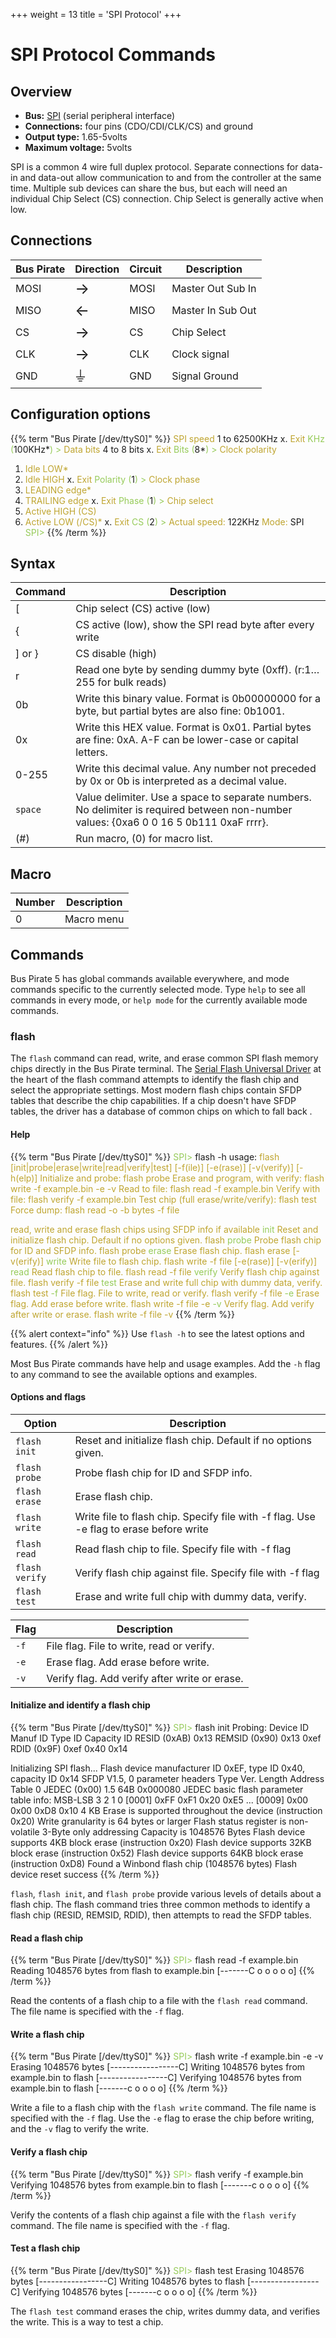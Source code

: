 +++
weight = 13
title = 'SPI Protocol'
+++


# SPI Protocol Commands

## Overview

-   **Bus:** [SPI](http://en.wikipedia.org/wiki/Serial_Peripheral_Interface_Bus) (serial peripheral interface)
-   **Connections:** four pins (CDO/CDI/CLK/CS) and ground
-   **Output type:** 1.65-5volts
-   **Maximum voltage:** 5volts

SPI is a common 4 wire full duplex protocol. Separate connections for data-in and data-out allow communication to and from the controller at the same time. Multiple sub devices can share the bus, but each will need an individual Chip Select (CS) connection. Chip Select is generally active when low.

## Connections

| Bus Pirate | Direction                    | Circuit | Description          |
|------------|--------------------------|---------|----------------------|
| MOSI       | <font size="+2">→</font> | MOSI    | Master Out Sub In |
| MISO       | <font size="+2">←</font> | MISO    | Master In Sub Out |
| CS         | <font size="+2">→</font> | CS      | Chip Select          |
| CLK        | <font size="+2">→</font> | CLK     | Clock signal         |
| GND        | <font size="+2">⏚</font> | GND     | Signal Ground        |

## Configuration options

{{% term "Bus Pirate [/dev/ttyS0]" %}}
<span style="color:#bfa530">SPI speed</span>
 1 to 62500KHz
 x. <span style="color:#bfa530">Exit</span>
<span style="color:#96cb59">KHz (</span>100KHz*<span style="color:#96cb59">) ></span> 
<span style="color:#bfa530">Data bits</span>
 4 to 8 bits
 x. <span style="color:#bfa530">Exit</span>
<span style="color:#96cb59">Bits (</span>8*<span style="color:#96cb59">) ></span> 
<span style="color:#bfa530">Clock polarity</span>
 1. <span style="color:#bfa530">Idle LOW*</span>
 2. <span style="color:#bfa530">Idle HIGH</span>
 x. <span style="color:#bfa530">Exit</span>
<span style="color:#96cb59">Polarity (</span>1<span style="color:#96cb59">) ></span> 
<span style="color:#bfa530">Clock phase</span>
 1. <span style="color:#bfa530">LEADING edge*</span>
 2. <span style="color:#bfa530">TRAILING edge</span>
 x. <span style="color:#bfa530">Exit</span>
<span style="color:#96cb59">Phase (</span>1<span style="color:#96cb59">) ></span> 
<span style="color:#bfa530">Chip select</span>
 1. <span style="color:#bfa530">Active HIGH (CS)</span>
 2. <span style="color:#bfa530">Active LOW (/CS)*</span>
 x. <span style="color:#bfa530">Exit</span>
<span style="color:#96cb59">CS (</span>2<span style="color:#96cb59">) ></span> 
<span style="color:#bfa530">Actual speed:</span> 122KHz
<span style="color:#bfa530">Mode:</span> SPI
<span style="color:#96cb59">SPI></span> 
{{% /term %}}

## Syntax

|Command|Description|
|-------|--------------|
| [ | Chip select (CS) active (low)|
| \{ | CS active (low), show the SPI read byte after every write   |
| ] or } | CS disable (high)|
| r    | Read one byte by sending dummy byte (0xff). (r:1…255 for bulk reads) |
| 0b      | Write this binary value. Format is 0b00000000 for a byte, but partial bytes are also fine: 0b1001.|
| 0x      | Write this HEX value. Format is 0x01. Partial bytes are fine: 0xA. A-F can be lower-case or capital letters. |
| 0-255   | Write this decimal value. Any number not preceded by 0x or 0b is interpreted as a decimal value. |
| ```space```| Value delimiter. Use a space to separate numbers. No delimiter is required between non-number values: \{0xa6 0 0 16 5 0b111 0xaF rrrr}. |
| \(#\)   | Run macro, (0) for macro list. |

## Macro

| Number  |Description  |
|-----|-----------------|
| 0   | Macro menu      |

<!-- 

| 1   | SPI bus sniffer, sniff when CS is low (hardware CS filter)                                                |
| 2   | SPI bus sniffer, sniff all traffic (no CS filter)                                                         |
| 3   | <s>SPI bus sniffer, sniff when CS is high (software CS filter)</s> Temporarily removed to increase speed. |
| 10  | Change clock polarity to 0 without re-entering SPI mode                                                   |
| 11  | Change clock polarity to 1 without re-entering SPI mode                                                   |
| 12  | Change clock edge to 0 without re-entering SPI mode                                                       |
| 13  | Change clock edge to 1 without re-entering SPI mode                                                       |
| 14  | Change sample phase to 0 without re-entering SPI mode                                                     |
| 15  | Change sample phase to 1 without re-entering SPI mode                                                     |

### SPI Bus sniffer

The Bus Pirate can read the traffic on an SPI bus.

The SPI sniffer is implemented in hardware and should work up to 10MHz.
It follows the configuration settings you entered for SPI mode.

`Warning! Enter sniffer mode before connecting the target!!`  
`The Bus Pirate SPI CLOCK or DATA lines could be grounded and ruin the target device!`  
`Reset with the CS pin to clear garbage if needed`

Pin connections are the same as normal SPI mode. Connect the Bus Pirate
clock to the clock on the SPI bus you want to sniff. The data pins MOSI
and MISO are both inputs, connect them to the SPI bus data lines.
Connect the CS pin to the SPI bus CS pin.

-   \[/\] – CS enable/disable
-   0xXX – MOSI read
-   (0xXX) – MISO read

SPI CS pin transitions are represented by the normal Bus Pirate syntax.
The byte sniffed on the MISO pin is displayed inside (). 
```
SPI> (0)
0.Macro menu
1.Sniff CS low
2.Sniff all traffic
SPI> (1) 
Sniffer 
Any key to exit
[0x30(0x00)0xff(0x12)0xff(0x50)][0x40(0x00)] 
```
The SPI sniffer
can read all traffic, or filter by the state of the CS pin. The byte
sniffed on the MOSI pin is displayed as a HEX formatted value, the byte
sniffed on the MISO pin is inside the ().

`There may be an issue in the sniffer terminal mode from v5.2+.`  
`Try the `[`binary`` ``mode`` ``sniffer`` ``utility`](http://dangerousprototypes.com/docs/Bus_Pirate_binary_SPI_sniffer_utility)` for best results.`

**Notes**

The sniffer uses a 4096byte output [ring
buffer](http://en.wikipedia.org/wiki/Circular_buffer). Sniffer output
goes into the ring buffer and gets pushed to the PC when the UART is
free. This should eliminate problems with dropped bytes, regardless of
UART speed or display mode.

`Warning! Enter sniffer mode before connecting the target!!`  
`The Bus Pirate SPI CLOCK or DATA lines could be grounded and ruin the target device!`  
`Reset with the CS pin to clear garbage if needed`

-   A long enough stream of data will eventually overtake the buffer,
    after which the MODE LED turns off (v5.2+). No data can be trusted
    if the MODE LED is off - this will be improved in a future firmware.
-   The SPI hardware has a 4 byte buffer. If it fills before we can
    transfer the data to the ring buffer, then the terminal will display
    "Can't keep up" and drop back to the SPI prompt. This error and the
    ring buffer error will be combined in a future update.
-   Any commands entered after the sniffer macro will be lost.
-   Pins that are normally output become inputs in sniffer mode. MOSI,
    CLOCK, MISO, and CS are all inputs in SPI sniffer mode.
-   Since v5.3 the SPI sniffer uses hardware chip select for the CS low
    sniffer mode. The minimum time between CS falling and the first
    clock is 120ns theoretical, and less then 1.275us in tests. The
    software CS detect (CS high sniffer mode) requires between 27usec
    and 50usec minimum delay between the transition of the CS line and
    the start of data. Thanks to Peter Klammer for testing and updates.
-   The sniffer follows the output clock edge and output polarity
    settings of the SPI mode, but not the input sample phase.

### Clock edge/clock polarity/sample phase macros

Macros 10-15 change SPI settings without disabling the SPI module. I
have no idea if this will work or if it's allowable. These macros were
added at a user's request, but they never reported if it worked. [More
here](http://dangerousprototypes.com/forum/index.php?topic=870.msg9082#msg9082).
```
SPI> (10)(11)(12)(13)(14)(15) 
SPI (spd ckp ske smp csl hiz)=( 3 0 1 0 1 1 ) 
SPI (spd ckp ske smp csl hiz)=( 3 1 1 0 1 1 ) 
SPI (spd ckp ske smp csl hiz)=( 3 1 0 0 1 1 ) 
SPI (spd ckp ske smp csl hiz)=( 3 1 1 0 1 1 ) 
SPI (spd ckp ske smp csl hiz)=( 3 1 1 0 1 1 ) 
SPI (spd ckp ske smp csl hiz)=( 3 1 1 1 1 1 ) 
SPI>
```

-->



## Commands

Bus Pirate 5 has global commands available everywhere, and mode commands specific to the currently selected mode. Type ```help``` to see all commands in every mode, or ```help mode``` for the currently available mode commands.

### flash 

The ```flash``` command can read, write, and erase common SPI flash memory chips directly in the Bus Pirate terminal. The [Serial Flash Universal Driver](https://github.com/armink/SFUD) at the heart of the flash command attempts to identify the flash chip and select the appropriate settings. Most modern flash chips contain SFDP tables that describe the chip capabilities. If a chip doesn't have SFDP tables, the driver has a database of common chips on which to fall back .

#### Help
{{% term "Bus Pirate [/dev/ttyS0]" %}}
<span style="color:#96cb59">SPI></span> flash -h
usage:
<span style="color:#bfa530">flash [init|probe|erase|write|read|verify|test]
	[-f(ile)] [-e(rase)] [-v(verify)] [-h(elp)]</span>
<span style="color:#bfa530">Initialize and probe: flash probe</span>
<span style="color:#bfa530">Erase and program, with verify: flash write -f example.bin -e -v</span>
<span style="color:#bfa530">Read to file: flash read -f example.bin</span>
<span style="color:#bfa530">Verify with file: flash verify -f example.bin</span>
<span style="color:#bfa530">Test chip (full erase/write/verify): flash test</span>
<span style="color:#bfa530">Force dump: flash read -o -b bytes -f file</span>

<span style="color:#bfa530">read, write and erase flash chips using SFDP info if available</span>
<span style="color:#96cb59">init</span>	<span style="color:#bfa530">Reset and initialize flash chip. Default if no options given. flash</span>
<span style="color:#96cb59">probe</span> <span style="color:#bfa530">Probe flash chip for ID and SFDP info. flash probe</span>
<span style="color:#96cb59">erase</span>	<span style="color:#bfa530">Erase flash chip. flash erase [-v(erify)]</span>
<span style="color:#96cb59">write</span>	<span style="color:#bfa530">Write file to flash chip. flash write -f file [-e(rase)] [-v(erify)]</span>
<span style="color:#96cb59">read</span>	<span style="color:#bfa530">Read flash chip to file. flash read -f file</span>
<span style="color:#96cb59">verify</span>	<span style="color:#bfa530">Verify flash chip against file. flash verify -f file</span>
<span style="color:#96cb59">test</span>	<span style="color:#bfa530">Erase and write full chip with dummy data, verify. flash test</span>
<span style="color:#96cb59">-f</span>	<span style="color:#bfa530">File flag. File to write, read or verify. flash verify -f file</span>
<span style="color:#96cb59">-e</span>	<span style="color:#bfa530">Erase flag. Add erase before write. flash write -f file -e</span>
<span style="color:#96cb59">-v</span>	<span style="color:#bfa530">Verify flag. Add verify after write or erase. flash write -f file -v</span>
{{% /term %}}

 
{{% alert context="info" %}}
Use ```flash -h``` to see the latest options and features.
{{% /alert %}}

Most Bus Pirate commands have help and usage examples. Add the ```-h``` flag to any command to see the available options and examples.

#### Options and flags

| Option | Description |
|---------|-------------|
| ```flash init``` | Reset and initialize flash chip. Default if no options given. |
| ```flash probe``` | Probe flash chip for ID and SFDP info. |
| ```flash erase``` | Erase flash chip. |
| ```flash write``` | Write file to flash chip. Specify file with -f flag. Use -e flag to erase before write|
| ```flash read``` | Read flash chip to file. Specify file with -f flag|
| ```flash verify``` | Verify flash chip against file. Specify file with -f flag |
| ```flash test``` | Erase and write full chip with dummy data, verify. |

| Flag | Description |
|------|-------------|
| ```-f``` | File flag. File to write, read or verify. |
| ```-e``` | Erase flag. Add erase before write. |
| ```-v``` | Verify flag. Add verify after write or erase. |

#### Initialize and identify a flash chip

{{% term "Bus Pirate [/dev/ttyS0]" %}}
<span style="color:#96cb59">SPI></span> flash init
Probing:
		Device ID	Manuf ID	Type ID		Capacity ID
RESID (0xAB)	0x13
REMSID (0x90)	0x13		0xef
RDID (0x9F)			0xef		0x40		0x14

Initializing SPI flash...
Flash device manufacturer ID 0xEF, type ID 0x40, capacity ID 0x14
SFDP V1.5, 0 parameter headers
		Type		Ver.	Length	Address
Table 0		JEDEC (0x00)	1.5	64B	0x000080
JEDEC basic flash parameter table info:
MSB-LSB  3    2    1    0
[0001] 0xFF 0xF1 0x20 0xE5
...
[0009] 0x00 0x00 0xD8 0x10
4 KB Erase is supported throughout the device (instruction 0x20)
Write granularity is 64 bytes or larger
Flash status register is non-volatile
3-Byte only addressing
Capacity is 1048576 Bytes
Flash device supports 4KB block erase (instruction 0x20)
Flash device supports 32KB block erase (instruction 0x52)
Flash device supports 64KB block erase (instruction 0xD8)
Found a Winbond  flash chip (1048576 bytes)
Flash device reset success
{{% /term %}}

```flash```, ```flash init```, and ```flash probe``` provide various levels of details about a flash chip. The flash command tries three common methods to identify a flash chip (RESID, REMSID, RDID), then attempts to read the SFDP tables.  

#### Read a flash chip

{{% term "Bus Pirate [/dev/ttyS0]" %}}
<span style="color:#96cb59">SPI></span> flash read -f example.bin
Reading 1048576 bytes from flash to example.bin
[-------C o o o o o]
{{% /term %}}

Read the contents of a flash chip to a file with the ```flash read``` command. The file name is specified with the ```-f``` flag.

#### Write a flash chip

{{% term "Bus Pirate [/dev/ttyS0]" %}}
<span style="color:#96cb59">SPI></span> flash write -f example.bin -e -v
Erasing 1048576 bytes
[-----------------C]
Writing 1048576 bytes from example.bin to flash
[-----------------C]
Verifying 1048576 bytes from example.bin to flash
[-------c o o o o]
{{% /term %}}

Write a file to a flash chip with the ```flash write``` command. The file name is specified with the ```-f``` flag. Use the ```-e``` flag to erase the chip before writing, and the ```-v``` flag to verify the write.

#### Verify a flash chip

{{% term "Bus Pirate [/dev/ttyS0]" %}}
<span style="color:#96cb59">SPI></span> flash verify -f example.bin
Verifying 1048576 bytes from example.bin to flash
[-------c o o o o]
{{% /term %}}

Verify the contents of a flash chip against a file with the ```flash verify``` command. The file name is specified with the ```-f``` flag.

#### Test a flash chip

{{% term "Bus Pirate [/dev/ttyS0]" %}}
<span style="color:#96cb59">SPI></span> flash test
Erasing 1048576 bytes
[-----------------C]
Writing 1048576 bytes to flash
[-----------------C]
Verifying 1048576 bytes
[-------c o o o o]
{{% /term %}}

The ```flash test``` command erases the chip, writes dummy data, and verifies the write. This is a way to test a chip.



